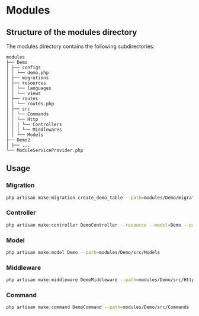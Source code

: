 # Modules

## **Structure of the modules directory**

The modules directory contains the following subdirectories:

```
modules
├── Demo
│ ├── configs
│ │ └── demo.php
│ ├── migrations
│ ├── resources
│ │ └── languages
│ │ └── views
│ ├── routes
│ │ └── routes.php
│ ├── src
│ │ └── Commands
│ │ └── Http
│ │ | └── Controllers
│ │ | └── Middlewares
│ │ └── Models
├── Demo2
│ ├── ...
└── ModuleServiceProvider.php
```

## **Usage**

### Migration
```bash
php artisan make:migration create_demo_table --path=modules/Demo/migrations
```

### Controller
```bash
php artisan make:controller DemoController --resource --model=Demo --path=modules/Demo/src/Http/Controllers
```

### Model
```bash
php artisan make:model Demo --path=modules/Demo/src/Models
```

### Middleware
```bash
php artisan make:middleware DemoMiddleware --path=modules/Demo/src/Http/Middlewares
```

### Command
```bash
php artisan make:command DemoCommand --path=modules/Demo/src/Commands
```
